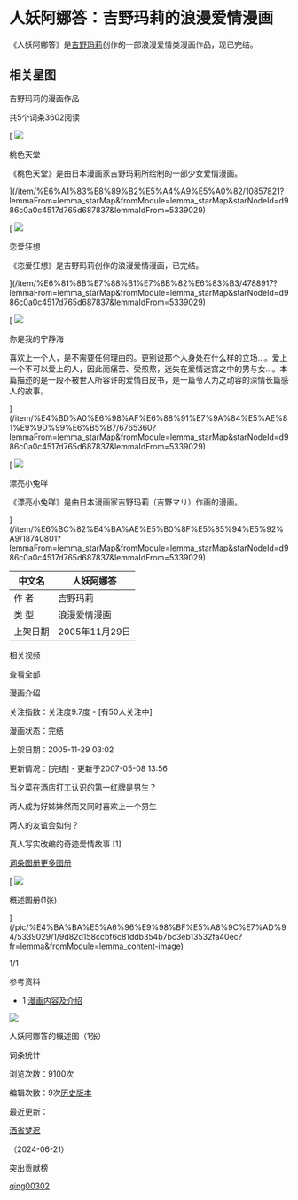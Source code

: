 # 人妖阿娜答：吉野玛莉的浪漫爱情漫画

《人妖阿娜答》是[吉野玛莉](/item/%E5%90%89%E9%87%8E%E7%8E%9B%E8%8E%89/8444416?fromModule=lemma_inlink)创作的一部浪漫爱情类漫画作品，现已完结。

## 相关星图

吉野玛莉的漫画作品

共5个词条3602阅读

[
![](https://bkimg.cdn.bcebos.com/smart/342ac65c10385343346f3bfd9913b07ecb80884e-bkimg-process,v_1,rw_1,rh_1,maxl_216,pad_1,color_ffffff?x-bce-process=image/format,f_auto)

桃色天堂

《桃色天堂》是由日本漫画家吉野玛莉所绘制的一部少女爱情漫画。

](/item/%E6%A1%83%E8%89%B2%E5%A4%A9%E5%A0%82/10857821?lemmaFrom=lemma_starMap&fromModule=lemma_starMap&starNodeId=d986c0a0c4517d765d687837&lemmaIdFrom=5339029)

[
![](https://bkimg.cdn.bcebos.com/smart/95eef01f3a292df5e0fe53c008694b6034a85fdfd597-bkimg-process,v_1,rw_1,rh_1,maxl_216,pad_1,color_ffffff?x-bce-process=image/format,f_auto)

恋爱狂想

《恋爱狂想》是吉野玛莉创作的浪漫爱情漫画，已完结。

](/item/%E6%81%8B%E7%88%B1%E7%8B%82%E6%83%B3/4788917?lemmaFrom=lemma_starMap&fromModule=lemma_starMap&starNodeId=d986c0a0c4517d765d687837&lemmaIdFrom=5339029)

[
![](https://bkimg.cdn.bcebos.com/smart/b7fd5266d0160924445b785ad40735fae6cd3471-bkimg-process,v_1,rw_1,rh_1,maxl_216,pad_1,color_ffffff?x-bce-process=image/format,f_auto)

你是我的宁静海

喜欢上一个人，是不需要任何理由的。更别说那个人身处在什么样的立场…。爱上一个不可以爱上的人，因此而痛苦、受煎熬，迷失在爱情迷宫之中的男与女…。本篇描述的是一段不被世人所容许的爱情白皮书，是一篇令人为之动容的深情长篇感人的故事。

](/item/%E4%BD%A0%E6%98%AF%E6%88%91%E7%9A%84%E5%AE%81%E9%9D%99%E6%B5%B7/6765360?lemmaFrom=lemma_starMap&fromModule=lemma_starMap&starNodeId=d986c0a0c4517d765d687837&lemmaIdFrom=5339029)

[
![](https://bkimg.cdn.bcebos.com/smart/e4dde71190ef76c645e06dae9b16fdfaaf516701-bkimg-process,v_1,rw_1,rh_1,maxl_216,pad_1,color_ffffff?x-bce-process=image/format,f_auto)

漂亮小兔咩

《漂亮小兔咩》是由日本漫画家吉野玛莉（吉野マリ）作画的漫画。

](/item/%E6%BC%82%E4%BA%AE%E5%B0%8F%E5%85%94%E5%92%A9/18740801?lemmaFrom=lemma_starMap&fromModule=lemma_starMap&starNodeId=d986c0a0c4517d765d687837&lemmaIdFrom=5339029)

| 中文名   | 人妖阿娜答        |
| -------- | ------------- |
| 作    者 | 吉野玛莉         |
| 类    型 | 浪漫爱情漫画       |
| 上架日期 | 2005年11月29日 |

相关视频

查看全部

漫画介绍

关注指数：关注度9.7度 - [有50人关注中]

漫画状态：完结

上架日期：2005-11-29 03:02

更新情况：[完结] - 更新于2007-05-08 13:56

当夕菜在酒店打工认识的第一红牌是男生？

两人成为好姊妹然而又同时喜欢上一个男生

两人的友谊会如何？

真人写实改编的奇迹爱情故事 \[1]

[词条图册更多图册](/pic/人妖阿娜答/5339029?fr=lemma)

[
![](https://bkimg.cdn.bcebos.com/pic/9d82d158ccbf6c81ddb354b7bc3eb13532fa40ec?x-bce-process=image/format,f_auto/resize,m_lfit,limit_1,w_248)

概述图册(1张)

](/pic/%E4%BA%BA%E5%A6%96%E9%98%BF%E5%A8%9C%E7%AD%94/5339029/1/9d82d158ccbf6c81ddb354b7bc3eb13532fa40ec?fr=lemma&fromModule=lemma_content-image)

1/1

参考资料

-   1 [漫画内容及介绍](/reference/5339029/533aYdO6cr3_z3kATP2LmvX1NC2SZ9Wp67GGVLZzzqIP0XOpRYarWN8j8Zk88fooFlzaoZVqL9RCh_mMeDpBmvQUduRGQcYk6AT9TA)

![](https://bkimg.cdn.bcebos.com/pic/9d82d158ccbf6c81ddb354b7bc3eb13532fa40ec?x-bce-process=image/format,f_auto/quality,Q_70/resize,m_lfit,limit_1,w_536)

人妖阿娜答的概述图（1张）

词条统计

浏览次数：9100次

编辑次数：9次[历史版本](/p/history?lemmaTitle=%E4%BA%BA%E5%A6%96%E9%98%BF%E5%A8%9C%E7%AD%94&lemmaId=5339029&noadapt=1)

最近更新：

[酒省梦迟](/usercenter/userpage?uk=Cc9gex7DwmEZ16mTT9dUCg&from=lemma "查看此用户资料")

（2024-06-21）

突出贡献榜

[qing00302](/usercenter/userpage?uk=l2uRexsSvdJOuqiHO_r80g&from=lemma "查看此用户资料")
